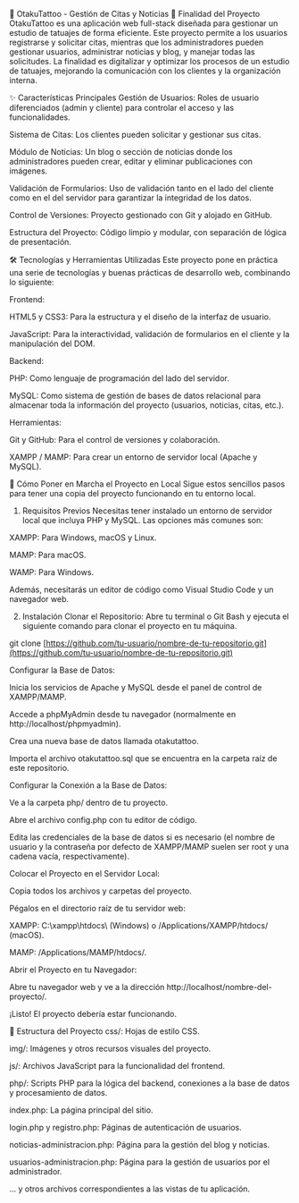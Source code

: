 🎨 OtakuTattoo - Gestión de Citas y Noticias
🎯 Finalidad del Proyecto
OtakuTattoo es una aplicación web full-stack diseñada para gestionar un estudio de tatuajes de forma eficiente. Este proyecto permite a los usuarios registrarse y solicitar citas, mientras que los administradores pueden gestionar usuarios, administrar noticias y blog, y manejar todas las solicitudes. La finalidad es digitalizar y optimizar los procesos de un estudio de tatuajes, mejorando la comunicación con los clientes y la organización interna.

✨ Características Principales
Gestión de Usuarios: Roles de usuario diferenciados (admin y cliente) para controlar el acceso y las funcionalidades.

Sistema de Citas: Los clientes pueden solicitar y gestionar sus citas.

Módulo de Noticias: Un blog o sección de noticias donde los administradores pueden crear, editar y eliminar publicaciones con imágenes.

Validación de Formularios: Uso de validación tanto en el lado del cliente como en el del servidor para garantizar la integridad de los datos.

Control de Versiones: Proyecto gestionado con Git y alojado en GitHub.

Estructura del Proyecto: Código limpio y modular, con separación de lógica de presentación.

🛠️ Tecnologías y Herramientas Utilizadas
Este proyecto pone en práctica una serie de tecnologías y buenas prácticas de desarrollo web, combinando lo siguiente:

Frontend:

HTML5 y CSS3: Para la estructura y el diseño de la interfaz de usuario.

JavaScript: Para la interactividad, validación de formularios en el cliente y la manipulación del DOM.

Backend:

PHP: Como lenguaje de programación del lado del servidor.

MySQL: Como sistema de gestión de bases de datos relacional para almacenar toda la información del proyecto (usuarios, noticias, citas, etc.).

Herramientas:

Git y GitHub: Para el control de versiones y colaboración.

XAMPP / MAMP: Para crear un entorno de servidor local (Apache y MySQL).

🚀 Cómo Poner en Marcha el Proyecto en Local
Sigue estos sencillos pasos para tener una copia del proyecto funcionando en tu entorno local.

1. Requisitos Previos
Necesitas tener instalado un entorno de servidor local que incluya PHP y MySQL. Las opciones más comunes son:

XAMPP: Para Windows, macOS y Linux.

MAMP: Para macOS.

WAMP: Para Windows.

Además, necesitarás un editor de código como Visual Studio Code y un navegador web.

2. Instalación
Clonar el Repositorio:
Abre tu terminal o Git Bash y ejecuta el siguiente comando para clonar el proyecto en tu máquina.

git clone [https://github.com/tu-usuario/nombre-de-tu-repositorio.git](https://github.com/tu-usuario/nombre-de-tu-repositorio.git)

Configurar la Base de Datos:

Inicia los servicios de Apache y MySQL desde el panel de control de XAMPP/MAMP.

Accede a phpMyAdmin desde tu navegador (normalmente en http://localhost/phpmyadmin).

Crea una nueva base de datos llamada otakutattoo.

Importa el archivo otakutattoo.sql que se encuentra en la carpeta raíz de este repositorio.

Configurar la Conexión a la Base de Datos:

Ve a la carpeta php/ dentro de tu proyecto.

Abre el archivo config.php con tu editor de código.

Edita las credenciales de la base de datos si es necesario (el nombre de usuario y la contraseña por defecto de XAMPP/MAMP suelen ser root y una cadena vacía, respectivamente).

<?php
define('DB_SERVER', 'localhost');
define('DB_USERNAME', 'root'); // Tu nombre de usuario
define('DB_PASSWORD', ''); // Tu contraseña
define('DB_NAME', 'otakutattoo');
define('OtakuTatto', 'OtakuTatto');
?>

Colocar el Proyecto en el Servidor Local:

Copia todos los archivos y carpetas del proyecto.

Pégalos en el directorio raíz de tu servidor web:

XAMPP: C:\xampp\htdocs\ (Windows) o /Applications/XAMPP/htdocs/ (macOS).

MAMP: /Applications/MAMP/htdocs/.

Abrir el Proyecto en tu Navegador:

Abre tu navegador web y ve a la dirección http://localhost/nombre-del-proyecto/.

¡Listo! El proyecto debería estar funcionando.

📄 Estructura del Proyecto
css/: Hojas de estilo CSS.

img/: Imágenes y otros recursos visuales del proyecto.

js/: Archivos JavaScript para la funcionalidad del frontend.

php/: Scripts PHP para la lógica del backend, conexiones a la base de datos y procesamiento de datos.

index.php: La página principal del sitio.

login.php y registro.php: Páginas de autenticación de usuarios.

noticias-administracion.php: Página para la gestión del blog y noticias.

usuarios-administracion.php: Página para la gestión de usuarios por el administrador.

... y otros archivos correspondientes a las vistas de tu aplicación.
